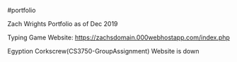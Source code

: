 #portfolio

Zach Wrights Portfolio as of Dec 2019

Typing Game Website:
https://zachsdomain.000webhostapp.com/index.php

Egyption Corkscrew(CS3750-GroupAssignment) Website is down